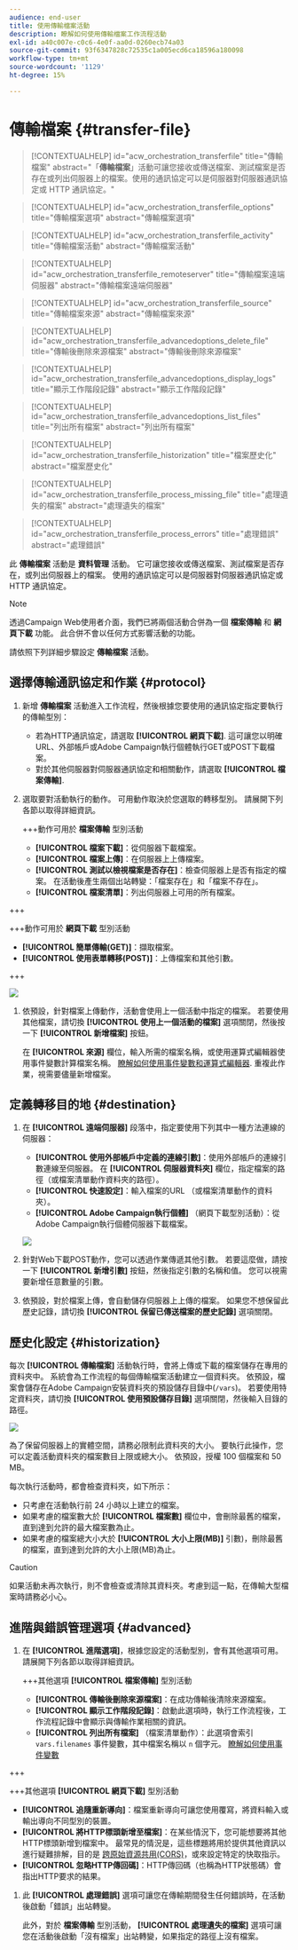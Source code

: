 ```yaml
---
audience: end-user
title: 使用傳輸檔案活動
description: 瞭解如何使用傳輸檔案工作流程活動
exl-id: a40c007e-c0c6-4e0f-aa0d-0260ecb74a03
source-git-commit: 93f6347828c72535c1a005ecd6ca18596a180098
workflow-type: tm+mt
source-wordcount: '1129'
ht-degree: 15%

---
```


# 傳輸檔案 {#transfer-file}

>[!CONTEXTUALHELP]
>id="acw_orchestration_transferfile"
>title="傳輸檔案"
>abstract="「**傳輸檔案**」活動可讓您接收或傳送檔案、測試檔案是否存在或列出伺服器上的檔案。使用的通訊協定可以是伺服器對伺服器通訊協定或 HTTP 通訊協定。"

>[!CONTEXTUALHELP]
>id="acw_orchestration_transferfile_options"
>title="傳輸檔案選項"
>abstract="傳輸檔案選項"

>[!CONTEXTUALHELP]
>id="acw_orchestration_transferfile_activity"
>title="傳輸檔案活動"
>abstract="傳輸檔案活動"

>[!CONTEXTUALHELP]
>id="acw_orchestration_transferfile_remoteserver"
>title="傳輸檔案遠端伺服器"
>abstract="傳輸檔案遠端伺服器"

>[!CONTEXTUALHELP]
>id="acw_orchestration_transferfile_source"
>title="傳輸檔案來源"
>abstract="傳輸檔案來源"

>[!CONTEXTUALHELP]
>id="acw_orchestration_transferfile_advancedoptions_delete_file"
>title="傳輸後刪除來源檔案"
>abstract="傳輸後刪除來源檔案"

>[!CONTEXTUALHELP]
>id="acw_orchestration_transferfile_advancedoptions_display_logs"
>title="顯示工作階段記錄"
>abstract="顯示工作階段記錄"

>[!CONTEXTUALHELP]
>id="acw_orchestration_transferfile_advancedoptions_list_files"
>title="列出所有檔案"
>abstract="列出所有檔案"

>[!CONTEXTUALHELP]
>id="acw_orchestration_transferfile_historization"
>title="檔案歷史化"
>abstract="檔案歷史化"

>[!CONTEXTUALHELP]
>id="acw_orchestration_transferfile_process_missing_file"
>title="處理遺失的檔案"
>abstract="處理遺失的檔案"

>[!CONTEXTUALHELP]
>id="acw_orchestration_transferfile_process_errors"
>title="處理錯誤"
>abstract="處理錯誤"

此 **傳輸檔案** 活動是 **資料管理** 活動。 它可讓您接收或傳送檔案、測試檔案是否存在，或列出伺服器上的檔案。 使用的通訊協定可以是伺服器對伺服器通訊協定或 HTTP 通訊協定。

>[!NOTE]
>
>透過Campaign Web使用者介面，我們已將兩個活動合併為一個 **檔案傳輸** 和 **網頁下載** 功能。 此合併不會以任何方式影響活動的功能。

請依照下列詳細步驟設定 **傳輸檔案** 活動。

## 選擇傳輸通訊協定和作業 {#protocol}

1. 新增 **傳輸檔案** 活動進入工作流程，然後根據您要使用的通訊協定指定要執行的傳輸型別：

   * 若為HTTP通訊協定，請選取 **[!UICONTROL 網頁下載]**. 這可讓您以明確URL、外部帳戶或Adobe Campaign執行個體執行GET或POST下載檔案。
   * 對於其他伺服器對伺服器通訊協定和相關動作，請選取 **[!UICONTROL 檔案傳輸]**.

1. 選取要對活動執行的動作。 可用動作取決於您選取的轉移型別。 請展開下列各節以取得詳細資訊。

   +++動作可用於 **檔案傳輸** 型別活動

   * **[!UICONTROL 檔案下載]**：從伺服器下載檔案。
   * **[!UICONTROL 檔案上傳]**：在伺服器上上傳檔案。
   * **[!UICONTROL 測試以檢視檔案是否存在]**：檢查伺服器上是否有指定的檔案。 在活動後產生兩個出站轉變：「檔案存在」和「檔案不存在」。
   * **[!UICONTROL 檔案清單]**：列出伺服器上可用的所有檔案。

+++

   +++動作可用於 **網頁下載** 型別活動

   * **[!UICONTROL 簡單傳輸(GET)]**：擷取檔案。
   * **[!UICONTROL 使用表單轉移(POST)]**：上傳檔案和其他引數。

+++

   ![](../assets/workflow-transfer-file-action.png)

1. 依預設，針對檔案上傳動作，活動會使用上一個活動中指定的檔案。 若要使用其他檔案，請切換 **[!UICONTROL 使用上一個活動的檔案]** 選項關閉，然後按一下 **[!UICONTROL 新增檔案]** 按鈕。

   在 **[!UICONTROL 來源]** 欄位，輸入所需的檔案名稱，或使用運算式編輯器使用事件變數計算檔案名稱。 [瞭解如何使用事件變數和運算式編輯器](../event-variables.md). 重複此作業，視需要儘量新增檔案。

## 定義轉移目的地 {#destination}

1. 在 **[!UICONTROL 遠端伺服器]** 段落中，指定要使用下列其中一種方法連線的伺服器：

   * **[!UICONTROL 使用外部帳戶中定義的連線引數]**：使用外部帳戶的連線引數連線至伺服器。 在 **[!UICONTROL 伺服器資料夾]** 欄位，指定檔案的路徑（或檔案清單動作資料夾的路徑）。
   * **[!UICONTROL 快速設定]**：輸入檔案的URL （或檔案清單動作的資料夾）。
   * **[!UICONTROL Adobe Campaign執行個體]** （網頁下載型別活動）：從Adobe Campaign執行個體伺服器下載檔案。

   ![](../assets/workflow-transfer-file-server.png)

1. 針對Web下載POST動作，您可以透過作業傳遞其他引數。 若要這麼做，請按一下 **[!UICONTROL 新增引數]** 按鈕，然後指定引數的名稱和值。 您可以視需要新增任意數量的引數。

1. 依預設，對於檔案上傳，會自動儲存伺服器上上傳的檔案。 如果您不想保留此歷史記錄，請切換 **[!UICONTROL 保留已傳送檔案的歷史記錄]** 選項關閉。

## 歷史化設定 {#historization}

每次 **[!UICONTROL 傳輸檔案]** 活動執行時，會將上傳或下載的檔案儲存在專用的資料夾中。 系統會為工作流程的每個傳輸檔案活動建立一個資料夾。 依預設，檔案會儲存在Adobe Campaign安裝資料夾的預設儲存目錄中(`/vars`)。 若要使用特定資料夾，請切換 **[!UICONTROL 使用預設儲存目錄]** 選項關閉，然後輸入目錄的路徑。

![](../assets/workflow-transfer-file-historization.png)

為了保留伺服器上的實體空間，請務必限制此資料夾的大小。 要執行此操作，您可以定義活動資料夾的檔案數目上限或總大小。 依預設，授權 100 個檔案和 50 MB。

每次執行活動時，都會檢查資料夾，如下所示：

* 只考慮在活動執行前 24 小時以上建立的檔案。
* 如果考慮的檔案數大於 **[!UICONTROL 檔案數]** 欄位中，會刪除最舊的檔案，直到達到允許的最大檔案數為止。
* 如果考慮的檔案總大小大於 **[!UICONTROL 大小上限(MB)]** 引數)，刪除最舊的檔案，直到達到允許的大小上限(MB)為止。

>[!CAUTION]
>
>如果活動未再次執行，則不會檢查或清除其資料夾。考慮到這一點，在傳輸大型檔案時請務必小心。

## 進階與錯誤管理選項 {#advanced}

1. 在 **[!UICONTROL 進階選項]**，根據您設定的活動型別，會有其他選項可用。 請展開下列各節以取得詳細資訊。

   +++其他選項 **[!UICONTROL 檔案傳輸]** 型別活動

   * **[!UICONTROL 傳輸後刪除來源檔案]**：在成功傳輸後清除來源檔案。
   * **[!UICONTROL 顯示工作階段記錄]**：啟動此選項時，執行工作流程後，工作流程記錄中會顯示與傳輸作業相關的資訊。
   * **[!UICONTROL 列出所有檔案]** （檔案清單動作）：此選項會索引 `vars.filenames` 事件變數，其中檔案名稱以 `n` 個字元。 [瞭解如何使用事件變數](../event-variables.md)

+++

   +++其他選項 **[!UICONTROL 網頁下載]** 型別活動

   * **[!UICONTROL 追隨重新導向]**：檔案重新導向可讓您使用覆寫，將資料輸入或輸出導向不同型別的裝置。
   * **[!UICONTROL 將HTTP標頭新增至檔案]**：在某些情況下，您可能想要將其他HTTP標頭新增到檔案中。 最常見的情況是，這些標題將用於提供其他資訊以進行疑難排解，目的是 [跨原始資源共用(CORS)](https://developer.mozilla.org/docs/Web/HTTP/CORS)，或來設定特定的快取指示。
   * **[!UICONTROL 忽略HTTP傳回碼]**：HTTP傳回碼（也稱為HTTP狀態碼）會指出HTTP要求的結果。

1. 此 **[!UICONTROL 處理錯誤]** 選項可讓您在傳輸期間發生任何錯誤時，在活動後啟動「錯誤」出站轉變。

   此外，對於 **檔案傳輸** 型別活動， **[!UICONTROL 處理遺失的檔案]** 選項可讓您在活動後啟動「沒有檔案」出站轉變，如果指定的路徑上沒有檔案。
